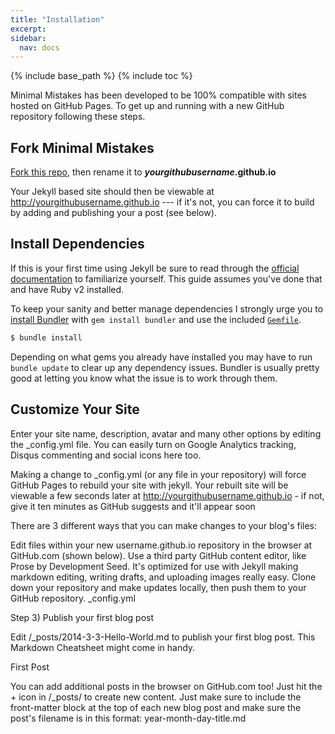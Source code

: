 ```yaml
---
title: "Installation"
excerpt:
sidebar:
  nav: docs
---
```


{% include base_path %}
{% include toc %}

Minimal Mistakes has been developed to be 100% compatible with sites hosted on GitHub Pages. To get up and running with a new GitHub repository following these steps.

## Fork Minimal Mistakes

[Fork this repo](https://github.com/mmistakes/minimal-mistakes/fork), then rename it to **_yourgithubusername_.github.io**

Your Jekyll based site should then be viewable at <http://yourgithubusername.github.io> --- if it's not, you can force it to build by adding and publishing your a post (see below).

## Install Dependencies

If this is your first time using Jekyll be sure to read through the [official documentation](https://jekyllrb.com/docs/home/) to familiarize yourself. This guide assumes you've done that and have Ruby v2 installed.

To keep your sanity and better manage dependencies I strongly urge you to [install Bundler](http://bundler.io/) with `gem install bundler` and use the included [`Gemfile`](https://github.com/mmistakes/minimal-mistakes/blob/master/Gemfile).

```bash
$ bundle install
```

Depending on what gems you already have installed you may have to run `bundle update` to clear up any dependency issues. Bundler is usually pretty good at letting you know what the issue is to work through them.

## Customize Your Site

Enter your site name, description, avatar and many other options by editing the _config.yml file. You can easily turn on Google Analytics tracking, Disqus commenting and social icons here too.

Making a change to _config.yml (or any file in your repository) will force GitHub Pages to rebuild your site with jekyll. Your rebuilt site will be viewable a few seconds later at http://yourgithubusername.github.io - if not, give it ten minutes as GitHub suggests and it'll appear soon

There are 3 different ways that you can make changes to your blog's files:

Edit files within your new username.github.io repository in the browser at GitHub.com (shown below).
Use a third party GitHub content editor, like Prose by Development Seed. It's optimized for use with Jekyll making markdown editing, writing drafts, and uploading images really easy.
Clone down your repository and make updates locally, then push them to your GitHub repository.
_config.yml

Step 3) Publish your first blog post

Edit /_posts/2014-3-3-Hello-World.md to publish your first blog post. This Markdown Cheatsheet might come in handy.

First Post

You can add additional posts in the browser on GitHub.com too! Just hit the + icon in /_posts/ to create new content. Just make sure to include the front-matter block at the top of each new blog post and make sure the post's filename is in this format: year-month-day-title.md